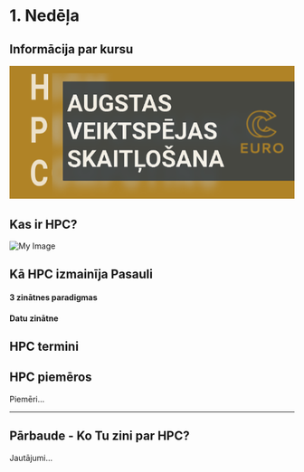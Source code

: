 # 1. Nedēļa

## Informācija par kursu

![Course Logo here ](https://raw.githubusercontent.com/viktorszagorskis/hpc-pamati/main/pix/hpc-pamati-logo.png)


## Kas ir HPC?

 <img src="https://raw.githubusercontent.com/viktorszagorskis/hpc-pamati/main/pix/hpc-pamati-logo.png)" alt="My Image" width="600" height="200">

## Kā HPC izmainīja Pasauli

#### 3 zinātnes paradigmas

#### Datu zinātne

## HPC termini

## HPC piemēros

Piemēri...

---

## Pārbaude - Ko Tu zini par HPC?

Jautājumi...
